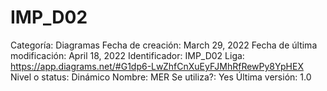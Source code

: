# IMP_D02

Categoría: Diagramas
Fecha de creación: March 29, 2022
Fecha de última modificación: April 18, 2022
Identificador: IMP_D02
Liga: https://app.diagrams.net/#G1dp6-LwZhfCnXuEyFJMhRfRewPy8YpHEX
Nivel o status: Dinámico
Nombre: MER
Se utiliza?: Yes
Última versión: 1.0